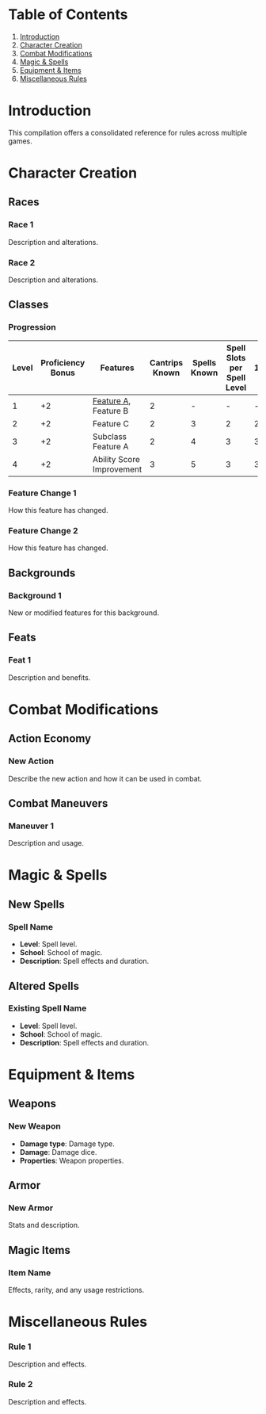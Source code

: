 # Table of Contents
1. [Introduction](#introduction)
2. [Character Creation](#character-creation)
3. [Combat Modifications](#combat-modifications)
4. [Magic & Spells](#magic--spells)
5. [Equipment & Items](#equipment--items)
6. [Miscellaneous Rules](#miscellaneous-rules)

# Introduction
This compilation offers a consolidated reference for rules across multiple games.

# Character Creation

## Races
### **Race 1**
Description and alterations.

### **Race 2**
Description and alterations.
  
## Classes
### Progression
| Level | Proficiency Bonus | Features                       | Cantrips Known | Spells Known | Spell Slots per Spell Level | 1st | 2nd | 3rd | 4th | 5th | 6th | 7th | 8th | 9th |
|-------|-------------------|--------------------------------|----------------|--------------|----------------------------|-----|-----|-----|-----|-----|-----|-----|-----|-----|
| 1     | +2               | [Feature A](#feature-change-1), Feature B | 2              | -            | -                          | -   | -   | -   | -   | -   | -   | -   | -   | -   |
| 2     | +2               | Feature C                      | 2              | 3            | 2                          | 2   | -   | -   | -   | -   | -   | -   | -   | -   |
| 3     | +2               | Subclass Feature A             | 2              | 4            | 3                          | 3   | 1   | -   | -   | -   | -   | -   | -   | -   |
| 4     | +2               | Ability Score Improvement      | 3              | 5            | 3                          | 3   | 2   | -   | -   | -   | -   | -   | -   | -   |

### <a name="feature-change-1"></a>Feature Change 1
How this feature has changed.

### Feature Change 2
How this feature has changed.


## Backgrounds
### Background 1
New or modified features for this background.
  
## Feats
### Feat 1
Description and benefits.

# Combat Modifications

## Action Economy
### New Action
Describe the new action and how it can be used in combat.

## Combat Maneuvers
### Maneuver 1
Description and usage.

# Magic & Spells
## New Spells
### Spell Name 
- **Level**: Spell level.
- **School**: School of magic.
- **Description**: Spell effects and duration.

## Altered Spells
### Existing Spell Name
- **Level**: Spell level.
- **School**: School of magic.
- **Description**: Spell effects and duration.

# Equipment & Items

## Weapons
### New Weapon
- **Damage type**: Damage type.
- **Damage**: Damage dice.
- **Properties**: Weapon properties.

## Armor
### New Armor
Stats and description.

## Magic Items
### Item Name
Effects, rarity, and any usage restrictions.

# Miscellaneous Rules

### Rule 1
Description and effects.
### Rule 2
Description and effects.

